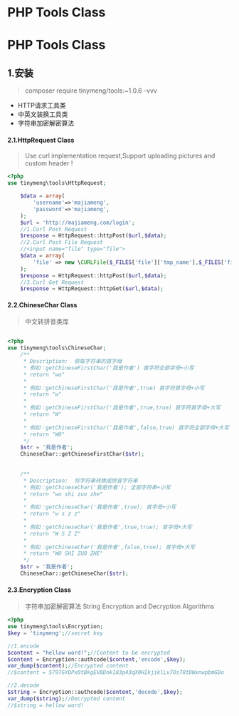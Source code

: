 PHP Tools Class
===============

# PHP Tools Class


## 1.安装
> composer require tinymeng/tools:~1.0.6  -vvv


* HTTP请求工具类
* 中英文装换工具类
* 字符串加密解密算法

#### 2.1.HttpRequest Class
> Use curl implementation request,Support uploading pictures and custom header !

```php
<?php
use tinymeng\tools\HttpRequest;

    $data = array(
        'username'=>'majiameng',
        'password'=>'majiameng',
    );
    $url = 'http://majiameng.com/login';
    //1.Curl Post Request
    $response = HttpRequest::httpPost($url,$data);
    //2.Curl Post File Request
    //<input name="file" type="file">
    $data = array(
        'file' => new \CURLFile($_FILES['file']['tmp_name'],$_FILES['file']['type'],$_FILES['file']['name']),
    );
    $response = HttpRequest::httpPost($url,$data);
    //3.Curl Get Request
    $response = HttpRequest::httpGet($url,$data);

```

#### 2.2.ChineseChar Class

> 中文转拼音类库

```php

<?php
use tinymeng\tools\ChineseChar;
    /**
     * Description:  获取字符串的首字母
     * 例如：getChineseFirstChar('我是作者') 首字符全部字母+小写
     * return "wo"
     *
     * 例如：getChineseFirstChar('我是作者',true) 首字符首字母+小写
     * return "w"
     *
     * 例如：getChineseFirstChar('我是作者',true,true) 首字符首字母+大写
     * return "W"
     *
     * 例如：getChineseFirstChar('我是作者',false,true) 首字符全部字母+大写
     * return "WO"
     */
    $str = '我是作者';
    ChineseChar::getChineseFirstChar($str);
    
    
    /**
     * Description:  将字符串转换成拼音字符串
     * 例如：getChineseChar('我是作者'); 全部字符串+小写
     * return "wo shi zuo zhe"
     *
     * 例如：getChineseChar('我是作者',true); 首字母+小写
     * return "w s z z"
     *
     * 例如：getChineseChar('我是作者',true,true); 首字母+大写
     * return "W S Z Z"
     *
     * 例如：getChineseChar('我是作者',false,true); 首字母+大写
     * return "WO SHI ZUO ZHE"
     */
    $str = '我是作者';
    ChineseChar::getChineseChar($str);

```


#### 2.3.Encryption Class

> 字符串加密解密算法 String Encryption and Decryption Algorithms

```php
<?php
use tinymeng\tools\Encryption;
$key = 'tinymeng';//secret key                    

//1.encode
$content = "hellow word!";//Content to be encrypted
$content = Encryption::authcode($content,'encode',$key);
var_dump($content);//Encrypted content
//$content = 5797GYDPx0tBkgEV8Dnk183p43qX0HIkjiklLv7Os78tDWxnwpbmGDo

//2.decode
$string = Encryption::authcode($content,'decode',$key);
var_dump($string);//Decrypted content
//$string = hellow word!

```
